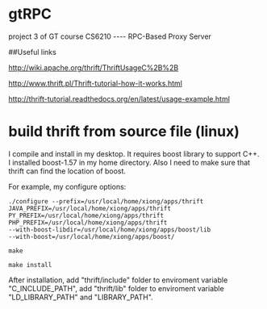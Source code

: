 # gtRPC
project 3 of GT course CS6210 ---- RPC-Based Proxy Server

##Useful links

http://wiki.apache.org/thrift/ThriftUsageC%2B%2B

http://www.thrift.pl/Thrift-tutorial-how-it-works.html

http://thrift-tutorial.readthedocs.org/en/latest/usage-example.html

build thrift from source file (linux)
====================
I compile and install in my desktop. It requires boost library to support C++.
I installed boost-1.57 in my home directory. Also I need to make sure that
thrift can find the location of boost.

For example, my configure options:
```
./configure --prefix=/usr/local/home/xiong/apps/thrift 
JAVA_PREFIX=/usr/local/home/xiong/apps/thrift 
PY_PREFIX=/usr/local/home/xiong/apps/thrift 
PHP_PREFIX=/usr/local/home/xiong/apps/thrift 
--with-boost-libdir=/usr/local/home/xiong/apps/boost/lib 
--with-boost=/usr/local/home/xiong/apps/boost/

make

make install
```
After installation, add "thrift/include" folder to enviroment variable
"C_INCLUDE_PATH", add "thrift/lib" folder to enviroment variable 
"LD_LIBRARY_PATH" and "LIBRARY_PATH".
